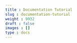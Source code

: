 ```yaml
---
title : Documentation Tutorial
slug : documentation-tutorial
weight : 9932
draft : false
images : []
type : docs
---
```


